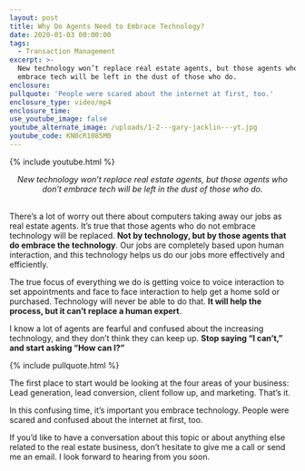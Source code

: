 ```yaml
---
layout: post
title: Why Do Agents Need to Embrace Technology?
date: 2020-01-03 00:00:00
tags:
  - Transaction Management
excerpt: >-
  New technology won’t replace real estate agents, but those agents who don’t
  embrace tech will be left in the dust of those who do.
enclosure:
pullquote: 'People were scared about the internet at first, too.'
enclosure_type: video/mp4
enclosure_time:
use_youtube_image: false
youtube_alternate_image: /uploads/1-2---gary-jacklin---yt.jpg
youtube_code: KN0cR1085M0
---
```


{% include youtube.html %}

<center><em>New technology won&rsquo;t replace real estate agents, but those agents who don&rsquo;t embrace tech will be left in the dust of those who do.</em></center>

<br>There’s a lot of worry out there about computers taking away our jobs as real estate agents. It’s true that those agents who do not embrace technology will be replaced. **Not by technology, but by those agents that do embrace the technology**. Our jobs are completely based upon human interaction, and this technology helps us do our jobs more effectively and efficiently.

The true focus of everything we do is getting voice to voice interaction to set appointments and face to face interaction to help get a home sold or purchased. Technology will never be able to do that. **It will help the process, but it can’t replace a human expert**.

I know a lot of agents are fearful and confused about the increasing technology, and they don’t think they can keep up. **Stop saying “I can’t,” and start asking “How can I?”**

{% include pullquote.html %}

The first place to start would be looking at the four areas of your business: Lead generation, lead conversion, client follow up, and marketing. That’s it.

In this confusing time, it’s important you embrace technology. People were scared and confused about the internet at first, too.

If you’d like to have a conversation about this topic or about anything else related to the real estate business, don’t hesitate to give me a call or send me an email. I look forward to hearing from you soon.